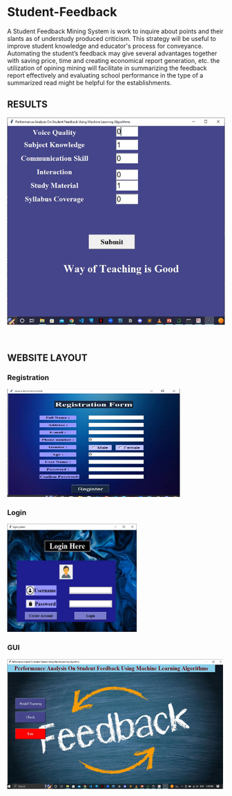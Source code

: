 # Student-Feedback

A Student Feedback Mining System is work to inquire about points and their slants as of understudy produced criticism. This strategy will be useful to improve student knowledge and educator's process for conveyance. Automating the student’s feedback may give several advantages together with saving price, time and creating economical report generation, etc. the utilization of opining mining will facilitate in summarizing the feedback report effectively and evaluating school performance in the type of a summarized read might be helpful for the establishments. 

## RESULTS
![results](check.JPG)

<br>

## WEBSITE LAYOUT
### Registration 
<img src="registration.JPG" width="400" height="250" />


### Login
<img src="login.JPG" width="300" height="250" />

### GUI
<img src="gui.JPG" width="500" height="300" />
